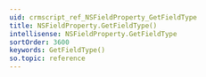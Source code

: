 ```yaml
---
uid: crmscript_ref_NSFieldProperty_GetFieldType
title: NSFieldProperty.GetFieldType()
intellisense: NSFieldProperty.GetFieldType
sortOrder: 3600
keywords: GetFieldType()
so.topic: reference
---
```





